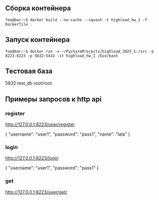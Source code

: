 

## Сборка контейнера

```console
foo@bar:~$ docker build --no-cache --squash -t highload_hw_1 -f Dockerfile .
```

## Запуск контейнера

```console
foo@bar:~$ docker run -v ~/PycharmProjects/highload_2025_1:/src -p 8223:8223 -p 5832:5432 -it highload_hw_1 /bin/bash
```


## Тестовая база

5832 test_db  root/root


## Примеры запросов к http api

### register

http://127.0.0.1:8223/user/register

{
  "username": "user1",
  "password": "pass1",
  "name": "lala"
}


### login

http://127.0.0.1:8223/login

{
  "username": "user1",
  "password": "pass1"
}


### get

http://127.0.0.1:8223/user/get/<token>



